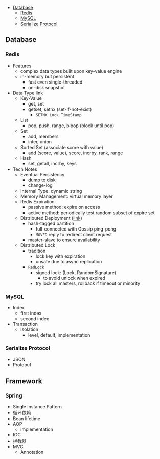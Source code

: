 -   [Database](#database)
    -   [Redis](#redis)
    -   [MySQL](#mysql)
    -   [Serialize Protocol](#serialize-protocol)

Database
--------

### Redis

-   Features
    -   complex data types built upon key-value engine
    -   in-memory but persistent
        -   fast even single-threaded
        -   on-disk snapshot
-   Data Type [link](https://redis.io/topics/data-types)
    -   Key-Value
        -   get, set
        -   getset, setnx (set-if-not-exist)
            -   `SETNX Lock TimeStamp`
    -   List
        -   pop, push, range, blpop (block until pop)
    -   Set
        -   add, members
        -   inter, union
    -   Sorted Set (associate score with value)
        -   add (score, value), score, incrby, rank, range
    -   Hash
        -   set, getall, incrby, keys
-   Tech Notes
    -   Eventual Persistency
        -   dump to disk
        -   change-log
    -   Internal Type: dynamic string
    -   Memory Management: virtual memory layer
    -   Redis Expiration
        -   passive method: expire on access
        -   active method: periodically test random subset of expire set
    -   Distributed Deployment ([link](https://redis.io/topics/cluster-spec))
        -   hash-tagged partition
            -   full-connected with Gossip ping-pong
            -   `MOVED` reply to redirect client request
        -   master-slave to ensure availability
    -   Distributed Lock
        -   tradition
            -   lock key with expiration
            -   unsafe due to async replication
        -   [`RedLock`](https://redis.io/topics/distlock)
            -   signed lock: (Lock, RandomSignature)
                -   to avoid unlock when expired
            -   try lock all masters, rollback if timeout or minority

### MySQL

-   Index
    -   first index
    -   second index
-   Transaction
    -   Isolation
        -   level, default, implementation

### Serialize Protocol

-   JSON
-   Protobuf

## Framework

### Spring

-   Single Instance Pattern
-   循环依赖
-   Bean lifetime
-   AOP
    -   implementation
-   IOC
-   拦截器
-   MVC
    -   Annotation

